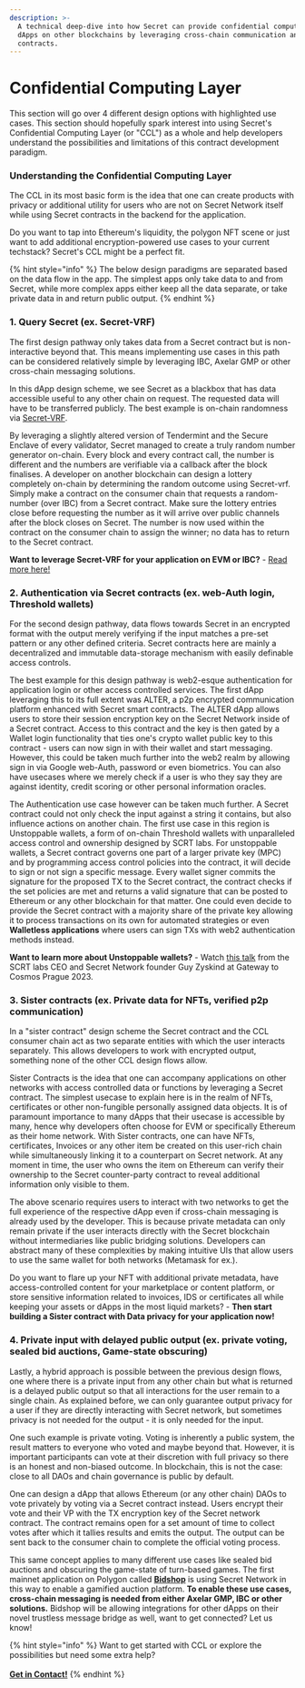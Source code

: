 ```yaml
---
description: >-
  A technical deep-dive into how Secret can provide confidential computation to
  dApps on other blockchains by leveraging cross-chain communication and Secret
  contracts.
---
```


# Confidential Computing Layer

This section will go over 4 different design options with highlighted use cases. This section should hopefully spark interest into using Secret's Confidential Computing Layer (or "CCL") as a whole and help developers understand the possibilities and limitations of this contract development paradigm.

### Understanding the Confidential Computing Layer

The CCL in its most basic form is the idea that one can create products with privacy or additional utility for users who are not on Secret Network itself while using Secret contracts in the backend for the application.

Do you want to tap into Ethereum's liquidity, the polygon NFT scene or just want to add additional encryption-powered use cases to your current techstack? Secret's CCL might be a perfect fit.

{% hint style="info" %}
The below design paradigms are separated based on the data flow in the app. The simplest apps only take data to and from Secret, while  more complex apps either keep all the data separate, or take private data in and return public output.
{% endhint %}

### 1. Query Secret (ex. Secret-VRF)

The first design pathway only takes data from a Secret contract but is non-interactive beyond that. This means implementing use cases in this path can be considered relatively simple by leveraging IBC, Axelar GMP or other cross-chain messaging solutions.

In this dApp design scheme, we see Secret as a blackbox that has data accessible useful to any other chain on request. The requested data will have to be transferred publicly. The best example is on-chain randomness via [Secret-VRF](secret-vrf-on-chain-randomness.md).&#x20;

By leveraging a slightly altered version of Tendermint and the Secure Enclave of every validator, Secret managed to create a truly random number generator on-chain. Every block and every contract call, the number is different and the numbers are verifiable via a callback after the block finalises. A developer on another blockchain can design a lottery completely on-chain by determining the random outcome using Secret-vrf. Simply make a contract on the consumer chain that requests a random-number (over IBC) from a Secret contract. Make sure the lottery entries close before requesting the number as it will arrive over public channels after the block closes on Secret. The number is now used within the contract on the consumer chain to assign the winner; no data has to return to the Secret contract.

**Want to leverage Secret-VRF for your application on EVM or IBC?** - [Read more here!](../randomness-api/)

### 2. Authentication via Secret contracts (ex. web-Auth login, Threshold wallets)

For the second design pathway, data flows towards Secret in an encrypted format with the output merely verifying if the input matches a pre-set pattern or any other defined criteria. Secret contracts here are mainly a decentralized and immutable data-storage mechanism with easily definable access controls.

The best example for this design pathway is web2-esque authentication for application login or other access controlled services. The first dApp leveraging this to its full extent was ALTER, a p2p encrypted communication platform enhanced with Secret smart contracts. The ALTER dApp allows users to store their session encryption key on the Secret Network inside of a Secret contract. Access to this contract and the key is then gated by a Wallet login functionality that ties one's crypto wallet public key to this contract - users can now sign in with their wallet and start messaging. However, this could be taken much further into the web2 realm by allowing sign in via Google web-Auth, password or even biometrics. You can also have usecases where we merely check if a user is who they say they are against identity, credit scoring or other personal information oracles.

The Authentication use case however can be taken much further. A Secret contract could not only check the input against a string it contains, but also  influence actions on another chain. The first use case in this region is Unstoppable wallets, a form of on-chain Threshold wallets with unparalleled access control and ownership designed by SCRT labs. For unstoppable wallets, a Secret contract governs one part of a larger private key (MPC) and by programming access control policies into the contract, it will decide to sign or not sign a specific message. Every wallet signer commits the signature for the proposed TX to the Secret contract, the contract checks if the set policies are met and returns a valid signature that can be posted to Ethereum or any other blockchain for that matter. One could even decide to provide the Secret contract with a majority share of the private key allowing it to process transactions on its own for automated strategies or even **Walletless applications** where users can sign TXs with web2 authentication methods instead.

**Want to learn more about Unstoppable wallets?** - Watch [this talk](https://www.youtube.com/watch?v=vFhjn6TcVJc) from the SCRT labs CEO and Secret Network founder Guy Zyskind at Gateway to Cosmos Prague 2023.

### 3. Sister contracts (ex. Private data for NFTs, verified p2p communication)

In a "sister contract" design scheme the Secret contract and the CCL consumer chain act as two separate entities with which the user interacts separately. This allows developers to work with encrypted output, something none of the other CCL design flows allow.

Sister Contracts is the idea that one can accompany applications on other networks with access controlled data or functions by leveraging a Secret contract. The simplest usecase to explain here is in the realm of NFTs, certificates or other non-fungible personally assigned data objects. It is of paramount importance to many dApps that their usecase is accessible by many, hence why developers often choose for EVM or specifically Ethereum as their home network. With Sister contracts, one can have NFTs, certificates, Invoices or any other item be created on this user-rich chain while simultaneously linking it to a counterpart on Secret network. At any moment in time, the user who owns the item on Ethereum can verify their ownership to the Secret counter-party contract to reveal additional information only visible to them.&#x20;

The above scenario requires users to interact with two networks to get the full experience of the respective dApp even if cross-chain messaging is already used by the developer. This is because private metadata can only remain private if the user interacts directly with the Secret blockchain without intermediaries like public bridging solutions. Developers can abstract many of these complexities by making intuitive UIs that allow users to use the same wallet for both networks (Metamask for ex.).

Do you want to flare up your NFT with additional private metadata, have access-controlled content for your marketplace or content platform, or store sensitive information related to invoices, IDS or certificates all while keeping your assets or dApps in the most liquid markets? - **Then start building a Sister contract with Data privacy for your application now!**

### 4. Private input with delayed public output (ex. private voting, sealed bid auctions, Game-state obscuring)

Lastly, a hybrid approach is possible between the previous design flows, one where there is a private input from any other chain but what is returned is a delayed public output so that all interactions for the user remain to a single chain. As explained before, we can only guarantee output privacy for a user if they are directly interacting with Secret network, but sometimes privacy is not needed for the output  - it is only needed for the input.

One such example is private voting. Voting is inherently a public system, the result matters to everyone who voted and maybe beyond that. However, it is important participants can vote at their discretion with full privacy so there is an honest and non-biased outcome. In blockchain, this is not the case: close to all DAOs and chain governance is public by default.&#x20;

One can design a dApp that allows Ethereum (or any other chain) DAOs to vote privately by voting via a Secret contract instead. Users encrypt their vote and their VP with the TX encryption key of the Secret network contract. The contract remains open for a set amount of time to collect votes after which it tallies results and emits the output. The output can be sent back to the consumer chain to complete the official voting process.&#x20;

This same concept applies to many different use cases like sealed bid auctions and obscuring the game-state of turn-based games. The first mainnet application on Polygon called [**Bidshop**](https://liquidfactory.io/) is using Secret Network in this way to enable a gamified auction platform. **To enable these use cases, cross-chain messaging is needed from either Axelar GMP, IBC or other solutions.**  Bidshop will be allowing integrations for other dApps on their novel trustless message bridge as well, want to get connected? Let us know!

{% hint style="info" %}
Want to get started with CCL or explore the possibilities but need some extra help?\
\
[**Get in Contact!**](https://forms.monday.com/forms/068ffff6bbc4e0308d44946273a9c612?r=use1)
{% endhint %}
